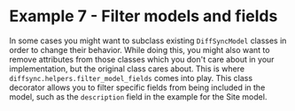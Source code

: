 # Example 7 - Filter models and fields

In some cases you might want to subclass existing `DiffSyncModel` classes in order to change their behavior.
While doing this, you might also want to remove attributes from those classes which you don't care about in your
implementation, but the original class cares about. This is where `diffsync.helpers.filter_model_fields` comes into
play. This class decorator allows you to filter specific fields from being included in the model, such as the
`description` field in the example for the Site model.